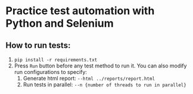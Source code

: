 # Practice test automation with Python and Selenium

## How to run tests:
1. `pip install -r requirements.txt`
2. Press `Run` button before any test method to run it. You can also modify run configurations to specify:
   1. Generate html report: `--html ../reports/report.html`
   2. Run tests in parallel: `--n {number of threads to run in parallel}`